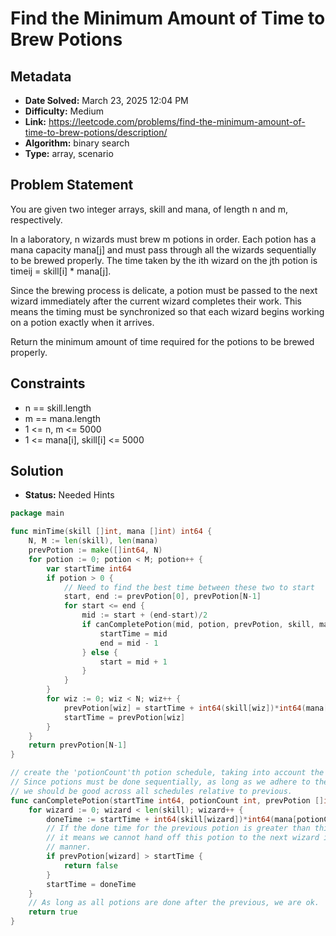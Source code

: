 # Find the Minimum Amount of Time to Brew Potions

## Metadata

- **Date Solved:** March 23, 2025 12:04 PM
- **Difficulty:** Medium
- **Link:** https://leetcode.com/problems/find-the-minimum-amount-of-time-to-brew-potions/description/
- **Algorithm:** binary search
- **Type:** array, scenario

## Problem Statement

You are given two integer arrays, skill and mana, of length n and m, respectively.

In a laboratory, n wizards must brew m potions in order. Each potion has a mana capacity mana[j] and must pass through all the wizards sequentially to be brewed properly. The time taken by the ith wizard on the jth potion is timeij = skill[i] * mana[j].

Since the brewing process is delicate, a potion must be passed to the next wizard immediately after the current wizard completes their work. This means the timing must be synchronized so that each wizard begins working on a potion exactly when it arrives.

Return the minimum amount of time required for the potions to be brewed properly.

## Constraints


- n == skill.length
- m == mana.length
- 1 <= n, m <= 5000
- 1 <= mana[i], skill[i] <= 5000

## Solution

- **Status:** Needed Hints


```go
package main

func minTime(skill []int, mana []int) int64 {
	N, M := len(skill), len(mana)
	prevPotion := make([]int64, N)
	for potion := 0; potion < M; potion++ {
		var startTime int64
		if potion > 0 {
			// Need to find the best time between these two to start
			start, end := prevPotion[0], prevPotion[N-1]
			for start <= end {
				mid := start + (end-start)/2
				if canCompletePotion(mid, potion, prevPotion, skill, mana) {
					startTime = mid
					end = mid - 1
				} else {
					start = mid + 1
				}
			}
		}
		for wiz := 0; wiz < N; wiz++ {
			prevPotion[wiz] = startTime + int64(skill[wiz])*int64(mana[potion])
			startTime = prevPotion[wiz]
		}
	}
	return prevPotion[N-1]
}

// create the 'potionCount'th potion schedule, taking into account the previous potion schedule
// Since potions must be done sequentially, as long as we adhere to the previous potion schedule
// we should be good across all schedules relative to previous.
func canCompletePotion(startTime int64, potionCount int, prevPotion []int64, skill, mana []int) bool {
	for wizard := 0; wizard < len(skill); wizard++ {
		doneTime := startTime + int64(skill[wizard])*int64(mana[potionCount])
		// If the done time for the previous potion is greater than this one
		// it means we cannot hand off this potion to the next wizard in a sequential
		// manner.
		if prevPotion[wizard] > startTime {
			return false
		}
		startTime = doneTime
	}
	// As long as all potions are done after the previous, we are ok.
	return true
}
```
